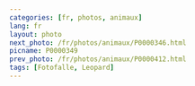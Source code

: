 ```yaml
---
categories: [fr, photos, animaux]
lang: fr
layout: photo
next_photo: /fr/photos/animaux/P0000346.html
picname: P0000349
prev_photo: /fr/photos/animaux/P0000412.html
tags: [Fotofalle, Leopard]
---
```

